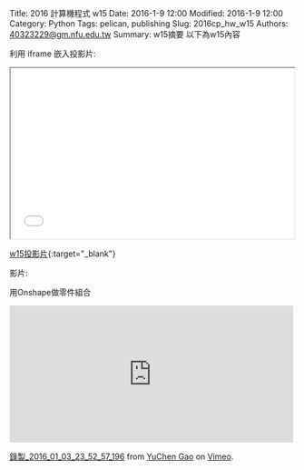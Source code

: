 Title: 2016 計算機程式 w15
Date: 2016-1-9 12:00
Modified: 2016-1-9 12:00
Category: Python
Tags: pelican, publishing
Slug: 2016cp_hw_w15
Authors: 40323229@gm.nfu.edu.tw
Summary: w15摘要
以下為w15內容

利用 iframe 嵌入投影片:

<iframe src="simplest15.html" width="500" height="300"></iframe>

[w15投影片](simplest15.html){:target="_blank"}

影片:

用Onshape做零件組合
<iframe src="https://player.vimeo.com/video/150593706" width="500" height="241" frameborder="0" webkitallowfullscreen mozallowfullscreen allowfullscreen></iframe>
<p><a href="https://vimeo.com/150593706">錄製_2016_01_03_23_52_57_196</a> from <a href="https://vimeo.com/user45634325">YuChen  Gao</a> on <a href="https://vimeo.com">Vimeo</a>.</p>
